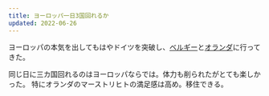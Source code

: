 ```yaml
---
title: ヨーロッパ一日3国回れるか
updated: 2022-06-26
---
```


ヨーロッパの本気を出してもはやドイツを突破し、[ベルギー](https://sotaro.io/travel/2022-06-26-liege)と[オランダ](https://sotaro.io/travel/2022-06-26-maastricht)に行ってきた。

同じ日に三カ国回れるのはヨーロッパならでは。体力も削られたがとても楽しかった。
特にオランダのマーストリヒトの満足感は高め。移住できる。
